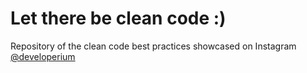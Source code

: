 # Let there be clean code :)

Repository of the clean code best practices showcased on Instagram [@developerium](https://www.instagram.com/developerium/)
